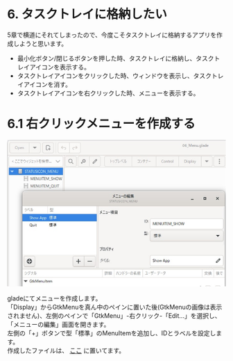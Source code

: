 # 6. タスクトレイに格納したい
5章で横道にそれてしまったので、今度こそタスクトレイに格納するアプリを作成しようと思います。  
- 最小化ボタン/閉じるボタンを押した時、タスクトレイに格納し、タスクトレイアイコンを表示する。  
- タスクトレイアイコンをクリックした時、ウィンドウを表示し、タスクトレイアイコンを消す。  
- タスクトレイアイコンを右クリックした時、メニューを表示する。  

# 6.1 右クリックメニューを作成する
![](./image/glade.jpg)  

gladeにてメニューを作成します。  
「Display」からGtkMenuを真ん中のペインに置いた後(GtkMenuの画像は表示されません)、左側のペインで「GtkMenu」-右クリック-「Edit...」を選択し、「メニューの編集」画面を開きます。  
左側の「+」ボタンで型「標準」のMenuItemを追加し、IDとラベルを設定します。  
作成したファイルは、
[ここ](glade/06_Menu.glade)
に置いてます。  
